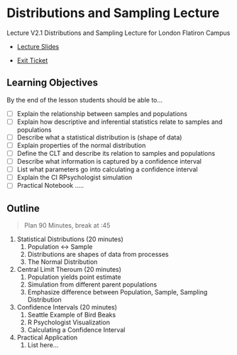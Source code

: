 # Distributions and Sampling Lecture  

Lecture V2.1 Distributions and Sampling Lecture for London Flatiron Campus

* [Lecture Slides]()

* [Exit Ticket]() 

## Learning Objectives

By the end of the lesson students should be able to... 

* [ ] Explain the relationship between samples and populations
* [ ] Explain how descriptive and inferential statistics relate to samples and populations 
* [ ] Describe what a statistical distribution is (shape of data) 
* [ ] Explain properties of the normal distribution 
* [ ] Define the CLT and describe its relation to samples and populations 
* [ ] Describe what information is captured by a confidence interval  
* [ ] List what parameters go into calculating a confidence interval
* [ ] Explain the CI RPsychologist simulation 
* [ ] Practical Notebook .....

## Outline 

> Plan 90 Minutes, break at :45

1. Statistical Distributions (20 minutes)
	1. Population <-> Sample 	
	2. Distributions are shapes of data from processes
	3. The Normal Distribution
2. Central Limit Theroum (20 minutes)
	1. Population yields point estimate
	2. Simulation from different parent populations 
	3. Emphasize difference between Population, Sample, Sampling Distribution
3. Confidence Intervals (20 minutes)
	1. Seattle Example of Bird Beaks
	2. R Psychologist Visualization
	3. Calculating a Confidence Interval 
4. Practical Application 
	1. List here...

